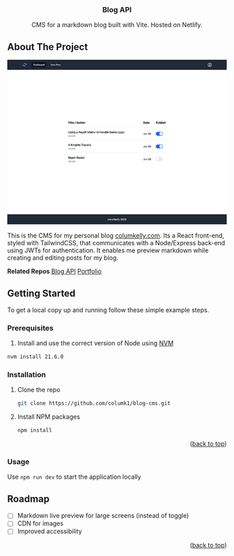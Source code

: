 <a name="readme-top"></a>

<!-- PROJECT LOGO
<br />
<div align="center">
  <a href="https://github.com/columk1/portfolio">
    <img src="images/logo.png" alt="Logo" width="80" height="80">
  </a>
  -->

<h3 align="center">Blog API</h3>
  <p align="center">
  CMS for a markdown blog built with Vite. Hosted on Netlify.
  </p>
</div>

<!-- ABOUT THE PROJECT -->

## About The Project

[![Dashboard Screenshot][home-screenshot]](https://cms.columkelly.com)

This is the CMS for my personal blog [columkelly.com](http://columkelly.com). Its a React front-end, styled with TailwindCSS, that communicates with a Node/Express back-end using JWTs for authentication. It enables me preview markdown while creating and editing posts for my blog.

**Related Repos**
[Blog API](https://github.com/columk1/blog-api)
[Portfolio](https://github.com/columk1/portfolio)

<!-- GETTING STARTED -->

## Getting Started

To get a local copy up and running follow these simple example steps.

### Prerequisites

1. Install and use the correct version of Node using [NVM](https://github.com/nvm-sh/nvm)

```sh
nvm install 21.6.0
```

### Installation

1. Clone the repo
   ```sh
   git clone https://github.com/columk1/blog-cms.git
   ```
2. Install NPM packages
   ```sh
   npm install
   ```

<p align="right">(<a href="#readme-top">back to top</a>)</p>

### Usage

Use `npm run dev` to start the application locally

<!-- ROADMAP -->

## Roadmap

- [ ] Markdown live preview for large screens (instead of toggle)
- [ ] CDN for images
- [ ] Improved accessibility

<p align="right">(<a href="#readme-top">back to top</a>)</p>

<!-- MARKDOWN LINKS & IMAGES -->
<!-- https://www.markdownguide.org/basic-syntax/#reference-style-links -->

[linkedin-url]: https://linkedin.com/in/linkedin_username
[home-screenshot]: screenshots/home.png
